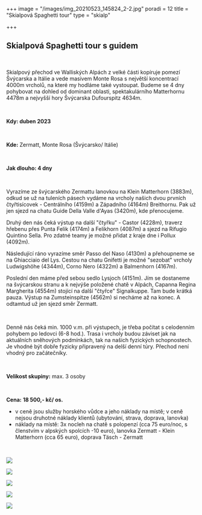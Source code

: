 +++
image = "/images/img_20210523_145824_2-2.jpg"
poradi = 12
title = "Skialpová Spaghetti tour"
type = "skialp"

+++
## **Skialpová Spaghetti tour s guidem**

&nbsp; 

Skialpový přechod ve Walliských Alpách z velké části kopíruje pomezí Švýcarska a Itálie a vede masivem Monte Rosa s největší koncentrací 4000m vrcholů, na které my hodláme také vystoupat. Budeme se 4 dny pohybovat na dohled od dominant oblasti, spektakulárního Matterhornu 4478m a nejvyšší hory Švýcarska Dufourspitz 4634m.

&nbsp;

**Kdy: duben 2023**

&nbsp;

**Kde:** Zermatt, Monte Rosa (Švýcarsko/ Itálie)

&nbsp;

**Jak dlouho: 4 dny**

&nbsp;

Vyrazíme ze švýcarského Zermattu lanovkou na Klein Matterhorn (3883m), odkud se už na tuleních pásech vydáme na vrcholy našich dvou prvních čtyřtisícovek - Centrálního (4159m) a Západního (4164m) Breithornu. Pak už jen sjezd na chatu Guide Della Valle d'Ayas (3420m), kde přenocujeme.

Druhý den nás čeká výstup na další "čtyřku" - Castor (4228m), traverz hřebenu přes Punta Felik (4174m) a Felikhorn (4087m) a sjezd na Rifugio Quintino Sella. Pro zdatné teamy je možné přidat z kraje dne i Pollux (4092m).

Následující ráno vyrazíme směr Passo del Naso (4130m) a přehoupneme se na Ghiacciaio del Lys. Cestou na chatu Gnifetti je možné "sezobat" vrcholy Ludwigshöhe (4344m), Corno Nero (4322m) a Balmenhorn (4167m).

Poslední den máme před sebou sedlo Lysjoch (4151m). Jím se dostaneme na švýcarskou stranu a k nejvýše položené chatě v Alpách, Capanna Regina Margherita (4554m) stojící na další "čtyřce" Signalkuppe. Tam bude krátká pauza. Výstup na Zumsteinspitze (4562m) si necháme až na konec. A odtamtud už jen sjezd směr Zermatt.

&nbsp;

Denně nás čeká min. 1000 v.m. při výstupech, je třeba počítat s celodenním pohybem po ledovci (6-8 hod.). Trasa i vrcholy budou záviset jak na aktuálních sněhových podmínkách, tak na našich fyzických schopnostech. Je vhodné být dobře fyzicky připravený na delší denní túry. Přechod není vhodný pro začátečníky.

&nbsp;

**Velikost skupiny:** max. 3 osoby

&nbsp;

**Cena:** **18 500,- kč/ os.**

* v ceně jsou služby horského vůdce a jeho náklady na místě; v ceně nejsou druhotné náklady klientů (ubytování, strava, doprava, lanovka)
* náklady na místě: 3x nocleh na chatě s polopenzí (cca 75 euro/noc, s členstvím v alpských spolcích -10 euro), lanovka Zermatt - Klein Matterhorn (cca 65 euro), doprava Täsch - Zermatt

&nbsp;

![](/images/img_20210525_103020_3-2.jpg)

![](/images/img_20210523_151624_4-2.jpg)

![](/images/img_20210523_152318_5-2.jpg)

![](/images/img_20210523_145850_5-2.jpg)

![](/images/img_20210525_061021_0-2.jpg)